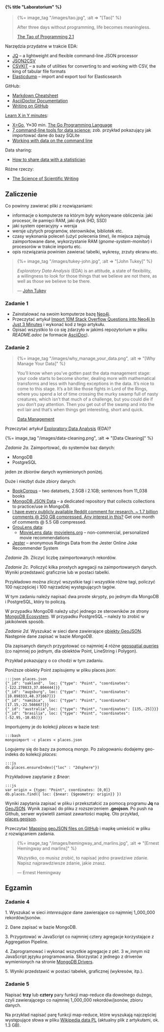 #### {% title "Laboratorium" %}

<blockquote>
 {%= image_tag "/images/tao.jpg", :alt => "[Tao]" %}
 <p>
   After three days without programming, life becomes meaningless.
 </p>
 <p class="author"><a href="http://www.canonical.org/~kragen/tao-of-programming.html">The Tao of Programming 2.1</a></p>
</blockquote>

Narzędzia przydatne w trakcie EDA:

* [JQ](http://stedolan.github.io/jq/) –
  a lightweight and flexible command-line JSON processor
* [JSON2CSV](https://github.com/jehiah/json2csv)
* [CSVKIT](http://csvkit.readthedocs.org/en/latest/) –
  a suite of utilities for converting to and working with CSV,
  the king of tabular file formats
* [Elasticdump](https://github.com/taskrabbit/elasticsearch-dump) –
  import and export tool for Elasticsearch

GitHub:

* [Markdown Cheatsheet](https://github.com/adam-p/markdown-here/wiki/Markdown-Cheatsheet)
* [AsciiDoctor Documentation](http://asciidoctor.org/docs)
* [Writing on GitHub](https://help.github.com/articles/writing-on-github/)

[Learn X in Y minutes](http://learnxinyminutes.com/):

* [X=Go](http://learnxinyminutes.com/docs/go/), Y≈30 min.
  [The Go Programming Language](http://golang.org/)
* [7 command-line tools for data science](http://jeroenjanssens.com/2013/09/19/seven-command-line-tools-for-data-science.html);
  zob. przykład pokazujący jak importować dane do bazy SQLite
* [Working with data on the command line](http://www.datamazing.co.uk/2014/01/25/working-with-data-on-the-command-line)

Data sharing:

* [How to share data with a statistician](https://github.com/jtleek/datasharing)

Różne rzeczy:

* [The Science of Scientific Writing](http://www.americanscientist.org/issues/id.877,y.0,no.,content.true,page.1,css.print/issue.aspx)


## Zaliczenie

Co powinny zawierać pliki z rozwiązaniami:

* informacje o komputerze na którym były wykonywane obliczenia: jaki procesor,
 ile pamięci RAM, jaki dysk (HD, SSD)
* jaki system operacyjny + wersja
* wersje użytych programów, sterowników, bibliotek etc.
* czasy wykonania poleceń (użyć polecenia _time_), ile miejsca
 zajmują zaimportowane dane, wykorzystanie RAM (_gnome-system-monitor_)
 i procesorów w trakcie importu etc.
* opis rozwiązania powinien zawierać tabelki, wykresy, zrzuty ekranu etc.


<blockquote>
 {%= image_tag "/images/tukey-john.jpg", :alt => "[John Tukey]" %}
 <p>
  <i>Exploratory Data Analysis</i> (EDA) is an attitude, a state of flexibility,
  a willingness to look for those things that we believe are not there,
  as well as those we believe to be there.
 </p>
 <p class="author">— <a href="http://en.wikipedia.org/wiki/John_Tukey">John Tukey</a></p>
</blockquote>

### Zadanie 1

* Zainstalować na swoim komputerze bazę [Neo4j](http://neo4j.com/).
* Przeczytać artykuł [Import 10M Stack Overflow Questions into Neo4j In Just 3 Minutes](http://neo4j.com/blog/import-10m-stack-overflow-questions)
 i wykonać kod z tego artykułu.
* Opisać wszystkio to co się zdarzyło w jakimś repozytorium
 w pliku _README.adoc_
 (w formacie [AsciiDoc](http://asciidoctor.org)).


### Zadanie 2

<blockquote>
 {%= image_tag "/images/why_manage_your_data.png", :alt => "[Why Manage Your Data]" %}
 <p>
  You’ll know when you’ve gotten past the data management stage: your
 code starts to become shorter, dealing more with mathematical
 transforms and less with handling exceptions in the data. It’s nice
 to come to this stage. It’s a bit like those fights in Lord of the
 Rings, where you spend a lot of time crossing the murky swamp full of
 nasty creatures, which isn’t that much of a challenge, but you could
 die if you don’t pay attention. Then you get out of the swamp and
 into the evil lair and that’s when things get interesting, short and
 quick.
 </p>
 <p class="author"><a href="http://kaushikghose.wordpress.com/2013/09/26/data-management/">Data Management</a></p>
</blockquote>

Przeczytać artykuł [Exploratory Data Analysis](http://en.wikipedia.org/wiki/Exploratory_Data_Analysis) (EDA)?

{%= image_tag "/images/data-cleaning.png", :alt => "[Data Cleaning]" %}

<!--
Na [Kaggle](https://www.kaggle.com/) znajdziemy dużo interesujących danych.
W sierpniu 2013 Facebook ogłosił konkurs
[Identify keywords and tags from millions of text questions](https://www.kaggle.com/c/facebook-recruiting-iii-keyword-extraction).
Skorzystamy z danych udostępnionych na ten konkurs przez
[Stack Exchange](http://stackexchange.com/):

* [Train.zip](https://www.kaggle.com/c/facebook-recruiting-iii-keyword-extraction/download/Train.zip) – 2.19 GB

Archiwum *Train.zip* zawiera plik *Train.csv* (6.8 GB).
Każdy rekord zawiera cztery pola `"Id","Title","Body","Tags"`:

* `Id` – Unique identifier for each question
* `Title` – The question's title
* `Body` – The body of the question
* `Tags` – The tags associated with the question (all lowercase, should not contain tabs '\t' or ampersands '&')

Przykładowy rekord CSV z pliku *Train.csv*:

    :::csv
    "2","How can I prevent firefox from closing when I press ctrl-w",
    "<p>In my favorite editor […]</p>

    <p>Rene</p>
    ","firefox"

Do testowania swoich rozwiązań można skorzystać ze 101 JSON–ów
[fb101.json](https://github.com/nosql/aggregations-3/blob/master/data/wbzyl/fb101.json).
Wybrałem je losowo po zapisaniu rekordów z *Train.csv* w bazie MongoDB.

   ☀☀☀

* Przykład EDA – konkurs
  [Kaggle bulldozers: Basic cleaning](http://danielfrg.github.io/blog/2013/03/07/kaggle-bulldozers-basic-cleaning/),<br>
  [nagroda dla najlepszego rozwiązania $10,000](http://www.kaggle.com/c/bluebook-for-bulldozers/data)
* Interesujące dane –
  [Detecting Insults in Social Commentary](http://www.kaggle.com/c/detecting-insults-in-social-commentary/),<br>
  [3948 rekordów](http://www.kaggle.com/c/detecting-insults-in-social-commentary/data);
  zob. też Andreas Mueller [Machine Learning with scikit-learn](http://amueller.github.io/sklearn_tutorial/)


2013-09-27T13:04:45.582+0200 check 9 6034196
2013-09-27T13:04:45.689+0200

no. of rows: 6,034,195
min. value for Id: 1
max. value for Id: 6,034,195
no. of unique tags: 42,048
no. of occurrences of tags: 17,409,994
max. no. of tags/question: 5
avg. no. of tags/question: 2.89

% of questions with specified no. of tags:

1 : 13.76
2 : 26.65
3 : 28.65
4 : 19.1

PostgreSQL:

create table RAW_TRAIN(ID BIGINT PRIMARY KEY, TITLE TEXT, BODY TEXT, TAGS TEXT);
copy RAW_TEST from '/home/wbzyl/NN/Facebook-Kaggle/train.csv' csv header;

Do czyszczenia danych, jeśli okaże się to konieczne,
można użyć jednego z tych narzędzi:
[Google Refine](http://code.google.com/p/google-refine/) lub
[Data Wrangler](http://vis.stanford.edu/wrangler/).

Szczególnie polecam obejrzenie tych trzech krótkich filmów:
[Intro 1](http://www.youtube.com/watch?v=B70J_H_zAWM),
[Intro 2](http://www.youtube.com/watch?v=cO8NVCs_Ba0),
[Intro 3](https://www.youtube.com/watch?v=5tsyz3ibYzk).

Również rozwiązania tego zadania należy przygotować jako
[pull request](https://help.github.com/articles/using-pull-requests)
repozytorium [aggregations-3](https://github.com/nosql/aggregations-3).<br>

Na wyższą ocenę należy zoptymizować agregacje.
Na przykład tak jak to opisano w artykule Paula Done’a,
[How to speed up MongoDB Aggregation using Parallelisation](http://pauldone.blogspot.com/2014/03/mongoparallelaggregation.html).

-->

*Zadanie 2a.* Zaimportować, do systemów baz danych:

* MongoDB
* PostgreSQL

jeden ze zbiorów danych wymienionych poniżej.

Duże i niezbyt duże zbiory danych:

* [BookCorpus](http://www.cs.toronto.edu/~mbweb) – two datatsets, 2.5GB i 2.1GB;
  sentences from 11_038 books
* [MongoDB JSON Data](https://github.com/ozlerhakan/mongodb-json-files) –
  a dedicated repository that collects collections to practice/use in MongoDB.
* [I have every publicly available Reddit comment for research. ~ 1.7 billion
  comments @ 250 GB compressed. Any interest in this?](https://www.reddit.com/r/datasets/comments/3bxlg7/i_have_every_publicly_available_reddit_comment)
  Get one month of comments @ 5.5 GB compressed.
* [GrouLens data](http://grouplens.org/datasets):
  - [MovieLens data](http://grouplens.org/datasets/movielens);
  [movielens.org](https://movielens.org) – non-commercial, personalized movie recommendations
* [Jester](http://www.ieor.berkeley.edu/~goldberg/jester-data/) –
  anonymous Ratings Data from the Jester Online Joke Recommender System


*Zadanie 2b.* Zliczyć liczbę zaimportowanych rekordów.

*Zadanie 2c.* Policzyć kilka prostych agregacji na zaimportowanych danych.
Wyniki przedstawić graficznie lub w postaci tabelki.

Przykładowo można zliczyć wszystkie tagi i wszystkie różne tagi, policzyć 100
najczęściej i 100 najrzadziej występujących tagów.

W tym zadaniu należy napisać dwa proste skrypty,
po jednym dla MongoDB i PostgreSQL, który to policzą.

W przypadku MongoDB należy użyć jednego ze sterowników
ze strony [MongoDB Ecosystem](http://docs.mongodb.org/ecosystem/).
W przypadku PostgreSQL – należy to zrobić w jakikolwiek sposób.


*Zadanie 2d.* Wyszukać w sieci dane zawierające
[obiekty GeoJSON](http://geojson.org/geojson-spec.html#examples).
Następnie dane zapisać w bazie *MongoDB*.

Dla zapisanych danych przygotować co najmniej 4 różne
[geospatial queries](http://docs.mongodb.org/manual/reference/operator/query-geospatial/)
(co najmniej po jednym, dla obiektów Point, LineString i Polygon).

Przykład pokazujący o co chodzi w tym zadaniu.

Poniższe obiekty Point zapisujemy w pliku places.json:

    :::json places.json
    {"_id": "oakland",  loc: {"type": "Point", "coordinates": [-122.270833,37.804444]}}
    {"_id": "augsburg", loc: {"type": "Point", "coordinates": [10.898333,48.371667]}}
    {"_id": "namibia",  loc: {"type": "Point", "coordinates": [17.15,-22.566667]}}
    {"_id": "australia",loc: {"type": "Point", "coordinates": [135,-25]}}}
    {"_id": "brasilia", loc: {"type": "Point", "coordinates": [-52.95,-10.65]}}

Importujemy je do kolekcji *places* w bazie *test*:

    :::bash
    mongoimport -c places < places.json

Logujemy się do bazy za pomocą *mongo*. Po zalogowaniu
dodajemy geo-indeks do kolekcji *places*:

    :::js
    db.places.ensureIndex({"loc" : "2dsphere"})

Przykładowe zapytanie z *$near*:

    :::js
    var origin = {type: "Point", coordinates: [0,0]}
    db.places.find({ loc: {$near: {$geometry: origin}} })

Wyniki zapytania zapisać w pliku i przekształcić
za pomocą programu **Jq** na [GeoJSON](http://geojson.org/geojson-spec.html).
Wynik zapisać do pliku z rozszerzeniem **.geojson**.
Po push na Github, serwer wyświetli zamiast zawartości mapkę. Oto przykład,
[places.geojson](https://github.com/nosql/aggregations-3/blob/master/data/wbzyl/places.geojson).

Przeczytać [Mapping geoJSON files on GitHub](https://help.github.com/articles/mapping-geojson-files-on-github/)
i mapkę umieścić w pliku z rozwiązaniem zadania.


<blockquote>
 {%= image_tag "/images/hemingway_and_marlins.jpg", :alt => "[Ernest Hemingway and marlins]" %}
 <p>
  Wszystko, co musisz zrobić, to napisać jedno prawdziwe zdanie.
  Napisz najprawdziwsze zdanie, jakie znasz.
 </p>
 <p class="author">— Ernest Hemingway</p>
</blockquote>

## Egzamin


### Zadanie 4

1\. Wyszukać w sieci *interesujące* dane zawierające co najmniej 1_000_000 rekordów/jsonów.

2\. Dane zapisać w bazie MongoDB.

3\. Przygotować w JavaScript co najmniej cztery agregacje korzystające
 z Aggregation Pipeline.

4\. Zaprogramować i wykonać wszystkie agregacje z pkt. 3 w_innym
 niż JavaScript języku programowania. Skorzystać z jednego z driverów
 wymienionych na stronie [MongoDB Drivers](http://docs.mongodb.org/ecosystem/drivers/).

5\. Wyniki przedstawić w postaci tabelek, graficznej (wykresów, itp.).


### Zadanie 5

Napisać **trzy** lub **cztery** pary funkcji map-reduce dla dowolnego dużego,
czyli zawierającego co najmniej 1_000_000 rekordów/jsonów, zbioru danych.

Na przykład napisać parę funkcji map-reduce, które wyszukają najczęściej
występujące słowa w pliku [Wikipedia data
PL](http://dumps.wikimedia.org/plwiki/) (aktualny plik z artykułami, ok. 1.3
GB).
